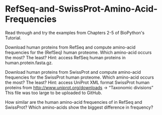# RefSeq-and-SwissProt-Amino-Acid-Frequencies

Read through and try the examples from Chapters 2-5 of BioPython's Tutorial.

Download human proteins from RefSeq and compute amino-acid frequencies for the (RefSeq) human proteome.
Which amino-acid occurs the most? The least?
Hint: access RefSeq human proteins in human.protein.fasta.gz.

Download human proteins from SwissProt and compute amino-acid frequencies for the SwissProt human proteome.
Which amino-acid occurs the most? The least?
Hint: access UniProt XML format SwissProt human proteins from 	http://www.uniprot.org/downloads -> “Taxonomic divisions”
This file was too large to be uploaded to GitHub.

How similar are the human amino-acid frequencies of in RefSeq and SwissProt? 
Which amino-acids show the biggest difference in frequency?
